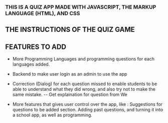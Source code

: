 ### THIS IS A QUIZ APP MADE WITH JAVASCRIPT, THE MARKUP LANGUAGE (HTML), AND CSS

## THE INSTRUCTIONS OF THE QUIZ GAME

## FEATURES TO ADD

- More Programming Languages and programming questions for each languages added.
- Backend to make user login as an admin to use the app

- Correction (Dialog) for each question missed to enable students to be able to understand what they did wrong, and also try not to make the same mistake. -- Get explaination for question from We

- More features that gives user control over the app, like : Suggestions for questions to be added section. Adding past questions, and turning it into a school app, as well as programming.
